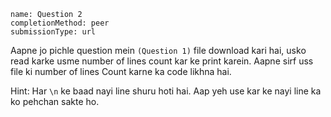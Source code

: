 ```ngMeta
name: Question 2
completionMethod: peer
submissionType: url

```

Aapne jo pichle question mein `(Question 1)` file download kari hai, usko read karke usme number of lines count kar ke print karein. Aapne sirf uss file ki number of lines Count karne ka code likhna hai.

Hint: Har `\n` ke baad nayi line shuru hoti hai. Aap yeh use kar ke nayi line ka ko pehchan sakte ho.
